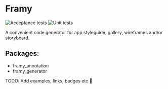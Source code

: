 # Framy

![Acceptance tests](https://github.com/Fidev-io/framy/workflows/Acceptance%20tests/badge.svg?event=push) ![Unit tests](https://github.com/Fidev-io/framy/workflows/Unit%20tests/badge.svg?event=push)

A convenient code generator for app styleguide, gallery, wireframes and/or storyboard.

## Packages:

* framy_annotation
* framy_generator

TODO: Add examples, links, badges etc 🙈

